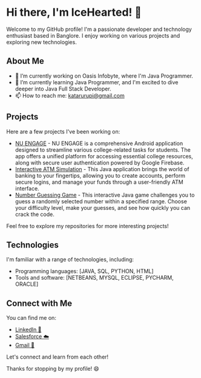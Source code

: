 # Hi there, I'm IceHearted! 👋

Welcome to my GitHub profile! I'm a passionate developer and technology enthusiast based in Banglore. I enjoy working on various projects and exploring new technologies.

## About Me

- 🔭 I’m currently working on Oasis Infobyte, where I'm Java Programmer.
- 🌱 I’m currently learning Java Programmer, and I'm excited to dive deeper into Java Full Stack Developer.
- 📫 How to reach me: katarurupi@gmail.com

## Projects

Here are a few projects I've been working on:

- [NU ENGAGE](https://github.com/IceHearted/NU-ENGAGE-A-Student-App) - NU ENGAGE is a comprehensive Android application designed to streamline various college-related tasks for students. The app offers a unified platform for accessing essential college resources, along with secure user authentication powered by Google Firebase.
- [Interactive ATM Simulation](https://github.com/IceHearted/OIBSIP/tree/main/OIBSIP_ATM-INTERFACE) - This Java application brings the world of banking to your fingertips, allowing you to create accounts, perform secure logins, and manage your funds through a user-friendly ATM interface.
- [Number Guessing Game](https://github.com/IceHearted/OIBSIP/tree/main/OIBSIP_NUMBER-GUESSING-GAME) - This interactive Java game challenges you to guess a randomly selected number within a specified range. Choose your difficulty level, make your guesses, and see how quickly you can crack the code.
  
Feel free to explore my repositories for more interesting projects!

## Technologies

I'm familiar with a range of technologies, including:

- Programming languages: [JAVA, SQL, PYTHON, HTML]
- Tools and software: [NETBEANS, MYSQL, ECLIPSE, PYCHARM, ORACLE]

## Connect with Me

You can find me on:

- [LinkedIn 🔗](https://www.linkedin.com/in/ItsRupeshReddy/)
- [Salesforce ☁️](https://www.salesforce.com/trailblazer/itsrupeshreddy)
- [Gmail 📧](mailto:katarurupi@gmail.com)

Let's connect and learn from each other!

<!--
Optional: Add any other sections you'd like, such as your achievements, hobbies, or a favorite quote.
-->

Thanks for stopping by my profile! 😄
